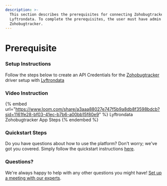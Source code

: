 ```yaml
---
description: >-
  This section describes the prerequisites for connecting Zohobugtracker to
  Lyftrondata. To complete the prerequisites, the user must have admin access to
  Zohobugtracker.
---
```


# Prerequisite

<mark style="color:blue;"></mark>

### Setup Instructions

Follow the steps below to create an API Credentials for the [Zohobugtracker](https://www.lyftrondata.com/integration/commerce-analytics/zoho-bug-tracker/) driver setup with [Lyftrondata](https://www.lyftrondata.com)

### Video Instruction

{% embed url="https://www.loom.com/share/a3aaa88027e747f5b9a8db8f3598bdcb?sid=1161fe28-bf03-41ec-b7b6-a00bb15f80e9" %}
Lyftrondata Zohobugtracker App Steps
{% endembed %}

### Quickstart Steps

Do you have questions about how to use the platform? Don't worry; we've got you covered. Simply follow the quickstart instructions [here](README.md).

### Questions? <a href="#questions" id="questions"></a>

We're always happy to help with any other questions you might have! [Set up a meeting with our experts](https://www.lyftrondata.com/book-a-meeting/).


